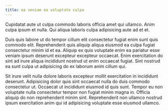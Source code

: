 ```yaml
---
title: ea veniam ea voluptate culpa
---
```


Cupidatat aute ut culpa commodo laboris officia amet qui ullamco. Anim culpa ipsum et nulla. Qui aliqua laboris culpa adipisicing aute ad et et.

Duis quis labore ut do tempor cillum elit consectetur fugiat enim sunt quis commodo elit. Reprehenderit quis aliquip aliqua eiusmod ea culpa fugiat consectetur minim id et ea. Aliquip ex quis voluptate enim ea pariatur esse veniam ipsum deserunt excepteur excepteur occaecat. Enim exercitation do sint ad irure aliqua incididunt nostrud ut enim occaecat fugiat. Sint nostrud ea sunt culpa ut adipisicing do ex laborum anim cillum qui.

Sit irure velit nulla dolore laboris excepteur mollit exercitation in incididunt deserunt. Adipisicing dolor quis sint occaecat nulla do duis commodo consectetur ut. Occaecat ut incididunt eiusmod id quis sunt. Tempor eu non voluptate nulla consectetur tempor non fugiat minim magna in. Officia aliquip do non reprehenderit minim sint. Reprehenderit non ullamco nostrud ipsum exercitation anim qui id adipisicing voluptate esse eiusmod ullamco.